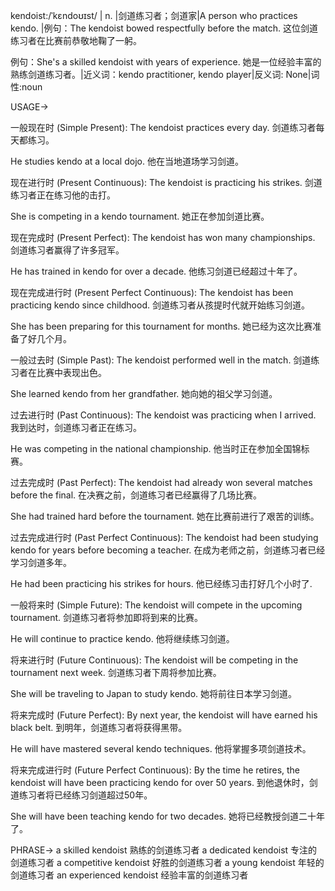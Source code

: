 kendoist:/ˈkɛndoʊɪst/ | n. |剑道练习者；剑道家|A person who practices kendo. |例句：The kendoist bowed respectfully before the match.  这位剑道练习者在比赛前恭敬地鞠了一躬。

例句：She's a skilled kendoist with years of experience. 她是一位经验丰富的熟练剑道练习者。|近义词：kendo practitioner, kendo player|反义词: None|词性:noun


USAGE->

一般现在时 (Simple Present):
The kendoist practices every day.  剑道练习者每天都练习。

He studies kendo at a local dojo. 他在当地道场学习剑道。


现在进行时 (Present Continuous):
The kendoist is practicing his strikes.  剑道练习者正在练习他的击打。

She is competing in a kendo tournament. 她正在参加剑道比赛。


现在完成时 (Present Perfect):
The kendoist has won many championships.  剑道练习者赢得了许多冠军。

He has trained in kendo for over a decade. 他练习剑道已经超过十年了。


现在完成进行时 (Present Perfect Continuous):
The kendoist has been practicing kendo since childhood.  剑道练习者从孩提时代就开始练习剑道。

She has been preparing for this tournament for months. 她已经为这次比赛准备了好几个月。


一般过去时 (Simple Past):
The kendoist performed well in the match.  剑道练习者在比赛中表现出色。

She learned kendo from her grandfather. 她向她的祖父学习剑道。


过去进行时 (Past Continuous):
The kendoist was practicing when I arrived.  我到达时，剑道练习者正在练习。

He was competing in the national championship. 他当时正在参加全国锦标赛。


过去完成时 (Past Perfect):
The kendoist had already won several matches before the final.  在决赛之前，剑道练习者已经赢得了几场比赛。

She had trained hard before the tournament. 她在比赛前进行了艰苦的训练。


过去完成进行时 (Past Perfect Continuous):
The kendoist had been studying kendo for years before becoming a teacher.  在成为老师之前，剑道练习者已经学习剑道多年。

He had been practicing his strikes for hours. 他已经练习击打好几个小时了.


一般将来时 (Simple Future):
The kendoist will compete in the upcoming tournament.  剑道练习者将参加即将到来的比赛。

He will continue to practice kendo. 他将继续练习剑道。


将来进行时 (Future Continuous):
The kendoist will be competing in the tournament next week.  剑道练习者下周将参加比赛。

She will be traveling to Japan to study kendo. 她将前往日本学习剑道。


将来完成时 (Future Perfect):
By next year, the kendoist will have earned his black belt.  到明年，剑道练习者将获得黑带。

He will have mastered several kendo techniques. 他将掌握多项剑道技术。


将来完成进行时 (Future Perfect Continuous):
By the time he retires, the kendoist will have been practicing kendo for over 50 years.  到他退休时，剑道练习者将已经练习剑道超过50年。

She will have been teaching kendo for two decades. 她将已经教授剑道二十年了。




PHRASE->
a skilled kendoist  熟练的剑道练习者
a dedicated kendoist  专注的剑道练习者
a competitive kendoist  好胜的剑道练习者
a young kendoist  年轻的剑道练习者
an experienced kendoist  经验丰富的剑道练习者
